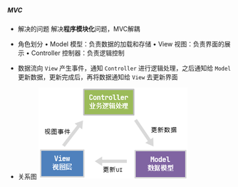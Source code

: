 ##### MVC

- 解决的问题
  解决**程序模块化**问题，MVC解耦
  
- 角色划分
  • Model 模型：负责数据的加载和存储
  • View 视图：负责界面的展示
  • Controller 控制器：负责逻辑控制
  
- 数据流向
  `View` 产生事件，通知 `Controller` 进行逻辑处理，之后通知给 `Model` 更新数据，更新完成后，再将数据通知给 `View` 去更新界面
  
- 关系图
  ![MVC](https://raw.githubusercontent.com/aiybybz/ImageBad/master/MVC_20200909163051.png)
  
  